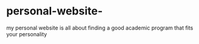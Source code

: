 # personal-website-
my personal website is all about finding a good academic program that fits your personality
